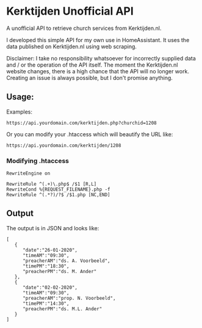 # Kerktijden Unofficial API
A unofficial API to retrieve church services from Kerktijden.nl.

I developed this simple API for my own use in HomeAssistant. It uses the data published on Kerktijden.nl using web scraping.

Disclaimer: I take no responsibility whatsoever for incorrectly supplied data and / or the operation of the API itself. The moment the Kerktijden.nl website changes, there is a high chance that the API will no longer work. Creating an issue is always possible, but I don't promise anything.

## Usage:
Examples:
```
https://api.yourdomain.com/kerktijden.php?churchid=1208
```
Or you can modify your .htaccess which will beautify the URL like:
```
https://api.yourdomain.com/kerktijden/1208
```
### Modifying .htaccess
```
RewriteEngine on

RewriteRule ^(.+)\.php$ /$1 [R,L]
RewriteCond %{REQUEST_FILENAME}.php -f
RewriteRule ^(.*?)/?$ /$1.php [NC,END]
```
## Output
The output is in JSON and looks like:
```
[  
   {  
      "date":"26-01-2020",
      "timeAM":"09:30",
      "preacherAM":"ds. A. Voorbeeld",
      "timePM":"18:30",
      "preacherPM":"ds. M. Ander"
   },
   {  
      "date":"02-02-2020",
      "timeAM":"09:30",
      "preacherAM":"prop. N. Voorbeeld",
      "timePM":"14:30",
      "preacherPM":"ds. M.L. Ander"
   }
]
```